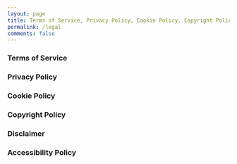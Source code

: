 ```yaml
---
layout: page
title: Terms of Service, Privacy Policy, Cookie Policy, Copyright Policy, Disclaimer, Accessibility Policy
permalink: /legal
comments: false
---
```



### Terms of Service


### Privacy Policy 


### Cookie Policy


### Copyright Policy


### Disclaimer


### Accessibility Policy
